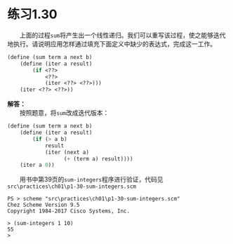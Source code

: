 # 练习1.30
&emsp;&emsp;上面的过程`sum`将产生出一个线性递归。我们可以重写该过程，使之能够迭代地执行。请说明应用怎样通过填充下面定义中缺少的表达式，完成这一工作。  
```lisp
(define (sum term a next b)
    (define (iter a result)
        (if <??>
            <??>
            (iter <??> <??>)))
    (iter <??> <??>))
```

**解答：**  
&emsp;&emsp;按照题意，将`sum`改成迭代版本：  
```lisp
(define (sum term a next b)
    (define (iter a result)
        (if (> a b)
            result
            (iter (next a)
                  (+ (term a) result))))
    (iter a 0))
```
&emsp;&emsp;用书中第39页的`sum-integers`程序进行验证，代码见`src\practices\ch01\p1-30-sum-integers.scm`  
```shell
PS > scheme "src\practices\ch01\p1-30-sum-integers.scm"
Chez Scheme Version 9.5
Copyright 1984-2017 Cisco Systems, Inc.

> (sum-integers 1 10)
55
>
```